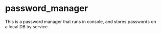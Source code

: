 # password_manager
This is a password manager that runs in console, and stores passwords on a local DB by service.
